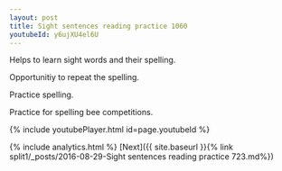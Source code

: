 ```yaml
---
layout: post
title: Sight sentences reading practice 1060
youtubeId: y6ujXU4el6U
---
```

 
 
Helps to learn sight words and their spelling.

Opportunitiy to repeat the spelling. 

Practice spelling. 
 
Practice for spelling bee competitions. 
 
{% include youtubePlayer.html id=page.youtubeId %}
 
 
{% include analytics.html %} 
[Next]({{ site.baseurl }}{% link  split1/_posts/2016-08-29-Sight sentences reading practice 723.md%})
 
